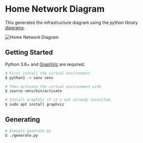 # Home Network Diagram

This generates the infrastructure diagram using the python library [diagrams](https://github.com/mingrammer/diagrams).

![Home Network Diagram](./home_network.png)

## Getting Started

Python 3.6+ and [GraphViz](https://graphviz.gitlab.io/download/) are required.

```bash
# First install the virtual environment
$ python3 -m venv venv

# Then activate the virtual environment with
$ source venv/bin/activate

# Install GraphViz if it's not already installed.
$ sudo apt install graphviz
```

## Generating

```bash
# Execute generate.py
$ ./generate.py
```
